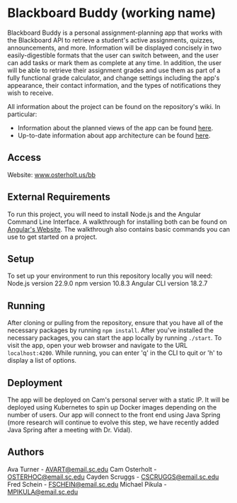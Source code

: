 # Blackboard Buddy (working name)
Blackboard Buddy is a personal assignment-planning app that works with the Blackboard API to retrieve a student's active assignments, quizzes, announcements, and more. Information will be displayed concisely in two easily-digestible formats that the user can switch between, and the user can add tasks or mark them as complete at any time. In addition, the user will be able to retrieve their assignment grades and use them as part of a fully functional grade calculator, and change settings including the app's appearance, their contact information, and the types of notifications they wish to receive.

All information about the project can be found on the repository's wiki. In particular:
- Information about the planned views of the app can be found [here](https://github.com/SCCapstone/Group16/wiki/Architecture).
- Up-to-date information about app architecture can be found [here](https://github.com/SCCapstone/Group16/wiki/Design).

## Access
Website: www.osterholt.us/bb

## External Requirements
To run this project, you will need to install Node.js and the Angular Command Line Interface.
A walkthrough for installing both can be found on [Angular's Website](https://angular.dev/tools/cli/setup-local).
The walkthrough also contains basic commands you can use to get started on a project.

## Setup
To set up your environment to run this repository locally you will need:
Node.js version 22.9.0 
npm version 10.8.3
Angular CLI version 18.2.7

## Running
After cloning or pulling from the repository, ensure that you have all of the necessary packages by running `npm install`.
After you've installed the necessary packages, you can start the app locally by running `./start`.
To visit the app, open your web browser and navigate to the URL `localhost:4200`.
While running, you can enter 'q' in the CLI to quit or 'h' to display a list of options.

## Deployment
The app will be deployed on Cam's personal server with a static IP. 
It will be deployed using Kubernetes to spin up Docker images depending on the number of users. 
Our app will connect to the front end using Java Spring (more research will continue to evolve this step, we have recently added Java Spring after a meeting with Dr. Vidal).

## Authors
Ava Turner - AVART@email.sc.edu
Cam Osterholt - OSTERHOC@email.sc.edu
Cayden Scruggs - CSCRUGGS@email.sc.edu
Fred Schein - FSCHEIN@email.sc.edu
Michael Pikula - MPIKULA@email.sc.edu
